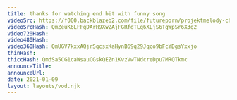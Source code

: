 ```yaml
---
title: thanks for watching end bit with funny song
videoSrc: https://f000.backblazeb2.com/file/futureporn/projektmelody-chaturbate-2021-01-09.mp4
videoSrcHash: QmZeuK6LFFgDArH9Xw2AjFGRfdTLq6XLjS6TgWpSr6X3g2
video720Hash: 
video480Hash: 
video360Hash: QmUGV7kxxAQjrSqcsxKaHynB69q29Jqco9bFcYDgsYxxjo
thinHash: 
thiccHash: QmdSa5CG1caWsauCGskQEZn1KvzVwTNdcreDpu7MRQTkmc
announceTitle: 
announceUrl: 
date: 2021-01-09
layout: layouts/vod.njk
---
```

